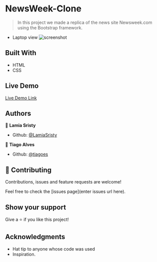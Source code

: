 # NewsWeek-Clone
> In this project we made a replica of the news site Newsweek.com using the Bootstrap framework.

- Laptop view
![screenshot](img/screencapture.png)

## Built With

- HTML
- CSS

## Live Demo

[Live Demo Link](https://raw.githack.com/LamiaSristy/NewsWeek-Copy/test1/index.html)


## Authors

👤 **Lamia Sristy**

- Github: [@LamiaSristy](https://github.com/LamiaSristy)


👤 **Tiago Alves**

- Github: [@tiagoes](https://github.com/tiagoes)


## 🤝 Contributing

Contributions, issues and feature requests are welcome!

Feel free to check the [issues page](enter issues url here).

## Show your support

Give a ⭐️ if you like this project!

## Acknowledgments

- Hat tip to anyone whose code was used
- Inspiration.
